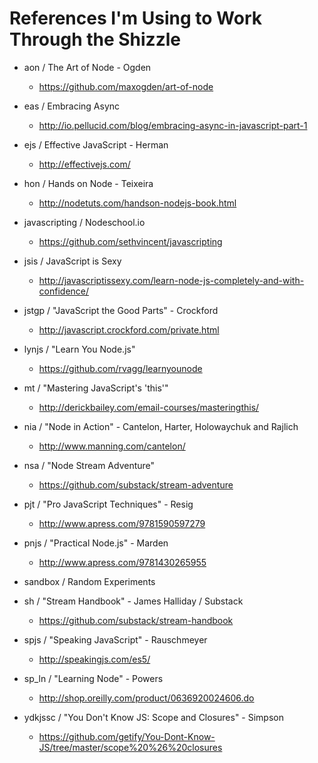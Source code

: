 
References I'm Using to Work Through the Shizzle
================================================

- aon / The Art of Node - Ogden
  - https://github.com/maxogden/art-of-node

- eas / Embracing Async
  - http://io.pellucid.com/blog/embracing-async-in-javascript-part-1

- ejs / Effective JavaScript - Herman
  - http://effectivejs.com/

- hon / Hands on Node - Teixeira
  - http://nodetuts.com/handson-nodejs-book.html

- javascripting / Nodeschool.io
  - https://github.com/sethvincent/javascripting

- jsis / JavaScript is Sexy
  - http://javascriptissexy.com/learn-node-js-completely-and-with-confidence/

- jstgp / "JavaScript the Good Parts" - Crockford
  - http://javascript.crockford.com/private.html

- lynjs / "Learn You Node.js"
  - https://github.com/rvagg/learnyounode

- mt / "Mastering JavaScript's 'this'"
  - http://derickbailey.com/email-courses/masteringthis/

- nia / "Node in Action" - Cantelon, Harter, Holowaychuk and Rajlich
  - http://www.manning.com/cantelon/

- nsa / "Node Stream Adventure"
  - https://github.com/substack/stream-adventure

- pjt / "Pro JavaScript Techniques" - Resig
  - http://www.apress.com/9781590597279

- pnjs / "Practical Node.js" - Marden
  - http://www.apress.com/9781430265955

- sandbox / Random Experiments

- sh / "Stream Handbook" - James Halliday / Substack
  - https://github.com/substack/stream-handbook

- spjs / "Speaking JavaScript" - Rauschmeyer
  - http://speakingjs.com/es5/

- sp_ln / "Learning Node" - Powers
  - http://shop.oreilly.com/product/0636920024606.do

- ydkjssc / "You Don't Know JS: Scope and Closures" - Simpson
  - https://github.com/getify/You-Dont-Know-JS/tree/master/scope%20%26%20closures
